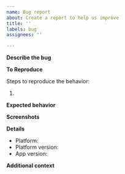 ```yaml
---
name: Bug report
about: Create a report to help us improve
title: ''
labels: bug
assignees: ''

---
```


**Describe the bug**
<!-- A clear and concise description of what the bug is. -->

**To Reproduce**

Steps to reproduce the behavior:

1.

**Expected behavior**

<!-- A clear and concise description of what you expected to happen. -->

**Screenshots**

<!-- If applicable, add screenshots to help explain your problem. -->

**Details**

 - Platform: <!-- desktop chrome windows, mobile safari, iOS, Android -->
 - Platform version:
 - App version:

**Additional context**

<!-- Add any other context about the problem here. -->
